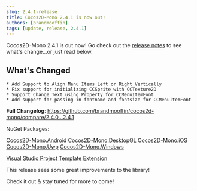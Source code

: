 ```yaml
---
slug: 2.4.1-release
title: Cocos2D-Mono 2.4.1 is now out!
authors: [brandmooffin]
tags: [update, release, 2.4.1]
---
```


Cocos2D-Mono 2.4.1 is out now! Go check out the [release notes](https://github.com/brandmooffin/cocos2d-mono/releases/tag/2.4.1) to see what's change...or just read below.

## What's Changed
    * Add Support to Align Menu Items Left or Right Vertically
    * Fix support for initializing CCSprite with CCTexture2D
    * Support Change Text using Property for CCMenuItemFont
    * Add support for passing in fontname and fontsize for CCMenuItemFont


**Full Changelog**: https://github.com/brandmooffin/cocos2d-mono/compare/2.4.0...2.4.1

NuGet Packages:

[Cocos2D-Mono.Android](https://www.nuget.org/packages/Cocos2D-Mono.Android/)
[Cocos2D-Mono.DesktopGL](https://www.nuget.org/packages/Cocos2D-Mono.DesktopGL/)
[Cocos2D-Mono.iOS](https://www.nuget.org/packages/Cocos2D-Mono.iOS/)
[Cocos2D-Mono.Uwp](https://www.nuget.org/packages/Cocos2D-Mono.Uwp/)
[Cocos2D-Mono.Windows](https://www.nuget.org/packages/Cocos2D-Mono.Windows/)

[Visual Studio Project Template Extension](https://marketplace.visualstudio.com/items?itemName=Cocos2D-MonoTeamBrokenWallsStudios.cocos2dmonoprojecttemplates)

This release sees some great improvements to the library! 

Check it out & stay tuned for more to come!